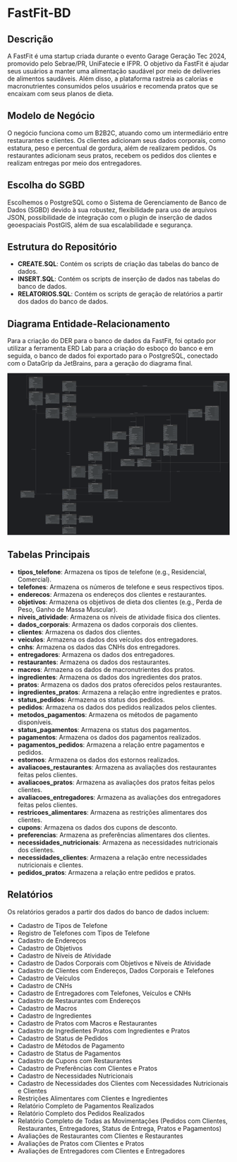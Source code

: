 # FastFit-BD

## Descrição
A FastFit é uma startup criada durante o evento Garage Geração Tec 2024, promovido pelo Sebrae/PR, UniFatecie e IFPR. O objetivo da FastFit é ajudar seus usuários a manter uma alimentação saudável por meio de deliveries de alimentos saudáveis. Além disso, a plataforma rastreia as calorias e macronutrientes consumidos pelos usuários e recomenda pratos que se encaixam com seus planos de dieta.

## Modelo de Negócio
O negócio funciona como um B2B2C, atuando como um intermediário entre restaurantes e clientes. Os clientes adicionam seus dados corporais, como estatura, peso e percentual de gordura, além de realizarem pedidos. Os restaurantes adicionam seus pratos, recebem os pedidos dos clientes e realizam entregas por meio dos entregadores.

## Escolha do SGBD
Escolhemos o PostgreSQL como o Sistema de Gerenciamento de Banco de Dados (SGBD) devido à sua robustez, flexibilidade para uso de arquivos JSON, possibilidade de integração com o plugin de inserção de dados geoespaciais PostGIS, além de sua escalabilidade e segurança.

## Estrutura do Repositório
- **CREATE.SQL**: Contém os scripts de criação das tabelas do banco de dados.
- **INSERT.SQL**: Contém os scripts de inserção de dados nas tabelas do banco de dados.
- **RELATORIOS.SQL**: Contém os scripts de geração de relatórios a partir dos dados do banco de dados.

## Diagrama Entidade-Relacionamento
Para a criação do DER para o banco de dados da FastFit, foi optado por utilizar a ferramenta ERD Lab para a criação do esboço do banco e em seguida, o banco de dados foi exportado para o PostgreSQL, conectado com o DataGrip da JetBrains, para a geração do diagrama final.

![Diagrama Entidade-Relacionamento](assets/public.png)

## Tabelas Principais
- **tipos_telefone**: Armazena os tipos de telefone (e.g., Residencial, Comercial).
- **telefones**: Armazena os números de telefone e seus respectivos tipos.
- **enderecos**: Armazena os endereços dos clientes e restaurantes.
- **objetivos**: Armazena os objetivos de dieta dos clientes (e.g., Perda de Peso, Ganho de Massa Muscular).
- **niveis_atividade**: Armazena os níveis de atividade física dos clientes.
- **dados_corporais**: Armazena os dados corporais dos clientes.
- **clientes**: Armazena os dados dos clientes.
- **veiculos**: Armazena os dados dos veículos dos entregadores.
- **cnhs**: Armazena os dados das CNHs dos entregadores.
- **entregadores**: Armazena os dados dos entregadores.
- **restaurantes**: Armazena os dados dos restaurantes.
- **macros**: Armazena os dados de macronutrientes dos pratos.
- **ingredientes**: Armazena os dados dos ingredientes dos pratos.
- **pratos**: Armazena os dados dos pratos oferecidos pelos restaurantes.
- **ingredientes_pratos**: Armazena a relação entre ingredientes e pratos.
- **status_pedidos**: Armazena os status dos pedidos.
- **pedidos**: Armazena os dados dos pedidos realizados pelos clientes.
- **metodos_pagamentos**: Armazena os métodos de pagamento disponíveis.
- **status_pagamentos**: Armazena os status dos pagamentos.
- **pagamentos**: Armazena os dados dos pagamentos realizados.
- **pagamentos_pedidos**: Armazena a relação entre pagamentos e pedidos.
- **estornos**: Armazena os dados dos estornos realizados.
- **avaliacoes_restaurantes**: Armazena as avaliações dos restaurantes feitas pelos clientes.
- **avaliacoes_pratos**: Armazena as avaliações dos pratos feitas pelos clientes.
- **avaliacoes_entregadores**: Armazena as avaliações dos entregadores feitas pelos clientes.
- **restricoes_alimentares**: Armazena as restrições alimentares dos clientes.
- **cupons**: Armazena os dados dos cupons de desconto.
- **preferencias**: Armazena as preferências alimentares dos clientes.
- **necessidades_nutricionais**: Armazena as necessidades nutricionais dos clientes.
- **necessidades_clientes**: Armazena a relação entre necessidades nutricionais e clientes.
- **pedidos_pratos**: Armazena a relação entre pedidos e pratos.

## Relatórios
Os relatórios gerados a partir dos dados do banco de dados incluem:
- Cadastro de Tipos de Telefone
- Registro de Telefones com Tipos de Telefone
- Cadastro de Endereços
- Cadastro de Objetivos
- Cadastro de Níveis de Atividade
- Cadastro de Dados Corporais com Objetivos e Níveis de Atividade
- Cadastro de Clientes com Endereços, Dados Corporais e Telefones
- Cadastro de Veículos
- Cadastro de CNHs
- Cadastro de Entregadores com Telefones, Veículos e CNHs
- Cadastro de Restaurantes com Endereços
- Cadastro de Macros
- Cadastro de Ingredientes
- Cadastro de Pratos com Macros e Restaurantes
- Cadastro de Ingredientes Pratos com Ingredientes e Pratos
- Cadastro de Status de Pedidos
- Cadastro de Métodos de Pagamento
- Cadastro de Status de Pagamentos
- Cadastro de Cupons com Restaurantes
- Cadastro de Preferências com Clientes e Pratos
- Cadastro de Necessidades Nutricionais
- Cadastro de Necessidades dos Clientes com Necessidades Nutricionais e Clientes
- Restrições Alimentares com Clientes e Ingredientes
- Relatório Completo de Pagamentos Realizados
- Relatório Completo dos Pedidos Realizados
- Relatório Completo de Todas as Movimentações (Pedidos com Clientes, Restaurantes, Entregadores, Status de Entrega, Pratos e Pagamentos)
- Avaliações de Restaurantes com Clientes e Restaurantes
- Avaliações de Pratos com Clientes e Pratos
- Avaliações de Entregadores com Clientes e Entregadores
